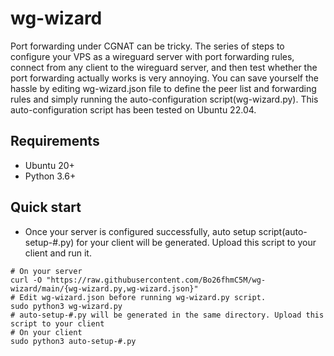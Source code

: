 # wg-wizard
Port forwarding under CGNAT can be tricky.
The series of steps to configure your VPS as a wireguard server with port forwarding rules, connect from any client to the wireguard server, and then test whether the port forwarding actually works is very annoying.
You can save yourself the hassle by editing wg-wizard.json file to define the peer list and forwarding rules and simply running the auto-configuration script(wg-wizard.py).
This auto-configuration script has been tested on Ubuntu 22.04.

## Requirements
- Ubuntu 20+
- Python 3.6+

## Quick start
- Once your server is configured successfully, auto setup script(auto-setup-#.py) for your client will be generated. Upload this script to your client and run it.
```
# On your server
curl -O "https://raw.githubusercontent.com/Bo26fhmC5M/wg-wizard/main/{wg-wizard.py,wg-wizard.json}"
# Edit wg-wizard.json before running wg-wizard.py script.
sudo python3 wg-wizard.py
# auto-setup-#.py will be generated in the same directory. Upload this script to your client
# On your client
sudo python3 auto-setup-#.py
```
